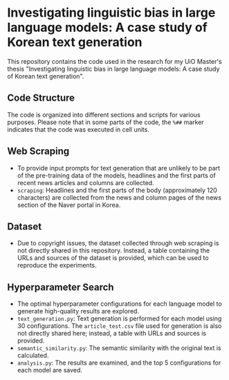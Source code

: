 # Investigating linguistic bias in large language models: A case study of Korean text generation

This repository contains the code used in the research for my UiO Master's thesis "Investigating linguistic bias in large language models: A case study of Korean text generation".
## Code Structure

The code is organized into different sections and scripts for various purposes. Please note that in some parts of the code, the `%##` marker indicates that the code was executed in cell units.

## Web Scraping

- To provide input prompts for text generation that are unlikely to be part of the pre-training data of the models, headlines and the first parts of recent news articles and columns are collected.
- `scraping`: Headlines and the first parts of the body (approximately 120 characters) are collected from the news and column pages of the news section of the Naver portal in Korea.
## Dataset

- Due to copyright issues, the dataset collected through web scraping is not directly shared in this repository. Instead, a table containing the URLs and sources of the dataset is provided, which can be used to reproduce the experiments.

## Hyperparameter Search

- The optimal hyperparameter configurations for each language model to generate high-quality results are explored.
- `text_generation.py`: Text generation is performed for each model using 30 configurations. The `article_test.csv` file used for generation is also not directly shared here; instead, a table with URLs and sources is provided.
- `semantic_similarity.py`: The semantic similarity with the original text is calculated.
- `analysis.py`: The results are examined, and the top 5 configurations for each model are saved.
